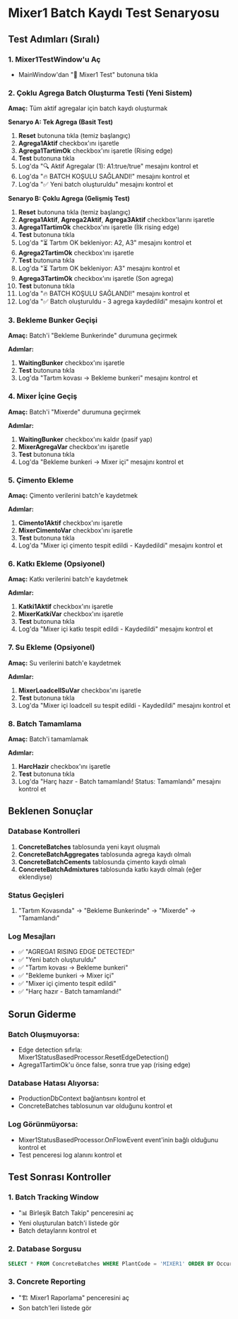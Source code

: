 # Mixer1 Batch Kaydı Test Senaryosu

## Test Adımları (Sıralı)

### 1. Mixer1TestWindow'u Aç
- MainWindow'dan "🧪 Mixer1 Test" butonuna tıkla

### 2. Çoklu Agrega Batch Oluşturma Testi (Yeni Sistem)
**Amaç:** Tüm aktif agregalar için batch kaydı oluşturmak

**Senaryo A: Tek Agrega (Basit Test)**
1. **Reset** butonuna tıkla (temiz başlangıç)
2. **Agrega1Aktif** checkbox'ını işaretle
3. **Agrega1TartimOk** checkbox'ını işaretle (Rising edge)
4. **Test** butonuna tıkla
5. Log'da "🔍 Aktif Agregalar (1): A1:true/true" mesajını kontrol et
6. Log'da "🔥 BATCH KOŞULU SAĞLANDI!" mesajını kontrol et
7. Log'da "✅ Yeni batch oluşturuldu" mesajını kontrol et

**Senaryo B: Çoklu Agrega (Gelişmiş Test)**
1. **Reset** butonuna tıkla (temiz başlangıç)
2. **Agrega1Aktif**, **Agrega2Aktif**, **Agrega3Aktif** checkbox'larını işaretle
3. **Agrega1TartimOk** checkbox'ını işaretle (İlk rising edge)
4. **Test** butonuna tıkla
5. Log'da "⏳ Tartım OK bekleniyor: A2, A3" mesajını kontrol et
6. **Agrega2TartimOk** checkbox'ını işaretle
7. **Test** butonuna tıkla
8. Log'da "⏳ Tartım OK bekleniyor: A3" mesajını kontrol et
9. **Agrega3TartimOk** checkbox'ını işaretle (Son agrega)
10. **Test** butonuna tıkla
11. Log'da "🔥 BATCH KOŞULU SAĞLANDI!" mesajını kontrol et
12. Log'da "✅ Batch oluşturuldu - 3 agrega kaydedildi" mesajını kontrol et

### 3. Bekleme Bunker Geçişi
**Amaç:** Batch'i "Bekleme Bunkerinde" durumuna geçirmek

**Adımlar:**
1. **WaitingBunker** checkbox'ını işaretle
2. **Test** butonuna tıkla
3. Log'da "Tartım kovası → Bekleme bunkeri" mesajını kontrol et

### 4. Mixer İçine Geçiş
**Amaç:** Batch'i "Mixerde" durumuna geçirmek

**Adımlar:**
1. **WaitingBunker** checkbox'ını kaldır (pasif yap)
2. **MixerAgregaVar** checkbox'ını işaretle
3. **Test** butonuna tıkla
4. Log'da "Bekleme bunkeri → Mixer içi" mesajını kontrol et

### 5. Çimento Ekleme
**Amaç:** Çimento verilerini batch'e kaydetmek

**Adımlar:**
1. **Cimento1Aktif** checkbox'ını işaretle
2. **MixerCimentoVar** checkbox'ını işaretle
3. **Test** butonuna tıkla
4. Log'da "Mixer içi çimento tespit edildi - Kaydedildi" mesajını kontrol et

### 6. Katkı Ekleme (Opsiyonel)
**Amaç:** Katkı verilerini batch'e kaydetmek

**Adımlar:**
1. **Katki1Aktif** checkbox'ını işaretle
2. **MixerKatkiVar** checkbox'ını işaretle
3. **Test** butonuna tıkla
4. Log'da "Mixer içi katkı tespit edildi - Kaydedildi" mesajını kontrol et

### 7. Su Ekleme (Opsiyonel)
**Amaç:** Su verilerini batch'e kaydetmek

**Adımlar:**
1. **MixerLoadcellSuVar** checkbox'ını işaretle
2. **Test** butonuna tıkla
3. Log'da "Mixer içi loadcell su tespit edildi - Kaydedildi" mesajını kontrol et

### 8. Batch Tamamlama
**Amaç:** Batch'i tamamlamak

**Adımlar:**
1. **HarcHazir** checkbox'ını işaretle
2. **Test** butonuna tıkla
3. Log'da "Harç hazır - Batch tamamlandı! Status: Tamamlandı" mesajını kontrol et

## Beklenen Sonuçlar

### Database Kontrolleri
1. **ConcreteBatches** tablosunda yeni kayıt oluşmalı
2. **ConcreteBatchAggregates** tablosunda agrega kaydı olmalı
3. **ConcreteBatchCements** tablosunda çimento kaydı olmalı
4. **ConcreteBatchAdmixtures** tablosunda katkı kaydı olmalı (eğer eklendiyse)

### Status Geçişleri
1. "Tartım Kovasında" → "Bekleme Bunkerinde" → "Mixerde" → "Tamamlandı"

### Log Mesajları
- ✅ "AGREGA1 RISING EDGE DETECTED!"
- ✅ "Yeni batch oluşturuldu"
- ✅ "Tartım kovası → Bekleme bunkeri"
- ✅ "Bekleme bunkeri → Mixer içi"
- ✅ "Mixer içi çimento tespit edildi"
- ✅ "Harç hazır - Batch tamamlandı!"

## Sorun Giderme

### Batch Oluşmuyorsa:
- Edge detection sıfırla: Mixer1StatusBasedProcessor.ResetEdgeDetection()
- Agrega1TartimOk'u önce false, sonra true yap (rising edge)

### Database Hatası Alıyorsa:
- ProductionDbContext bağlantısını kontrol et
- ConcreteBatches tablosunun var olduğunu kontrol et

### Log Görünmüyorsa:
- Mixer1StatusBasedProcessor.OnFlowEvent event'inin bağlı olduğunu kontrol et
- Test penceresi log alanını kontrol et

## Test Sonrası Kontroller

### 1. Batch Tracking Window
- "📊 Birleşik Batch Takip" penceresini aç
- Yeni oluşturulan batch'i listede gör
- Batch detaylarını kontrol et

### 2. Database Sorgusu
```sql
SELECT * FROM ConcreteBatches WHERE PlantCode = 'MIXER1' ORDER BY OccurredAt DESC LIMIT 1;
```

### 3. Concrete Reporting
- "🏗️ Mixer1 Raporlama" penceresini aç
- Son batch'leri listede gör
